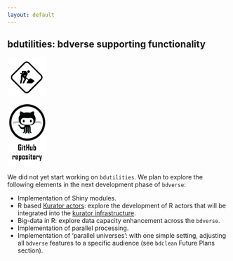 ```yaml
---
layout: default
---
```

## bdutilities: bdverse supporting functionality

<img src="assets/images/under_construction.png" alt="bdutilities is under construction" title= "bdutilities is under construction" width="90"/>

<a href="https://github.com/bd-R/bdutilities" target="_blank"><img src="assets/images/github_repo.png" alt="bdutilities GitHub repository" title= "Open bdutilities repository" width="90"/></a>
   


We did not yet start working on `bdutilities`. We plan to explore the following elements in the next development phase of `bdverse`:

* Implementation of Shiny modules.
* R based <a href="https://wiki.datakurator.org/wiki/Developer_Documentation" target="_blank">Kurator actors</a>: explore the development of R actors that will be integrated into the <a href="https://wiki.datakurator.org/wiki/" target="_blank">kurator infrastructure</a>.
* Big-data in R: explore data capacity enhancement across the `bdverse`.
* Implementation of parallel processing.
* Implementation of ‘parallel universes’: with one simple setting, adjusting all `bdverse` features to a specific audience (see `bdclean` Future Plans section).







